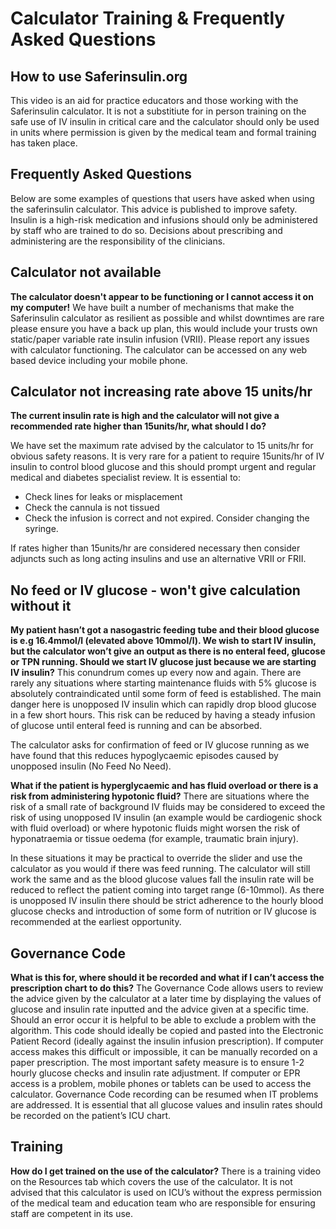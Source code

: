 # Calculator Training  & Frequently Asked Questions 

## How to use Saferinsulin.org

This video is an aid for practice educators and those working with the Saferinsulin calculator. It is not a substitiute for in person training on the safe use of IV insulin in critical care and the calculator should only be used in units where permission is given by the medical team and formal training has taken place.


## Frequently Asked Questions
Below are some examples of questions that users have asked when using the saferinsulin calculator. This advice is published to improve safety. Insulin is a high-risk medication and infusions should only be administered by staff who are trained to do so. Decisions about prescribing and administering are the responsibility of the clinicians.

## Calculator not available
**The calculator doesn't appear to be functioning or I cannot access it on my computer!**
We have built a number of mechanisms that make the Saferinsulin calculator as resilient as possible and whilst downtimes are rare please ensure you have a back up plan, this would include your trusts own static/paper variable rate insulin infusion (VRII). Please report any issues with calculator functioning. The calculator can be accessed on any web based device including your mobile phone. 

## Calculator not increasing rate above 15 units/hr
**The current insulin rate is high and the calculator will not give a recommended rate higher than 15units/hr, what should I do?**

We have set the maximum rate advised by the calculator to 15 units/hr for obvious safety reasons. 
It is very rare for a patient to require 15units/hr of IV insulin to control blood glucose and this should prompt urgent and regular medical and diabetes specialist review. 
It is essential to:
- Check lines for leaks or misplacement
- Check the cannula is not tissued
- Check the infusion is correct and not expired. Consider changing the syringe.

If rates higher than 15units/hr are considered necessary then consider adjuncts such as long acting insulins and use an alternative VRII or FRII.

## No feed or IV glucose - won't give calculation without it
**My patient hasn’t got a nasogastric feeding tube and their blood glucose is e.g 16.4mmol/l (elevated above 10mmol/l). We wish to start IV insulin, but the calculator won’t give an output as there is no enteral feed, glucose or TPN running.
Should we start IV glucose just because we are starting IV insulin?**
This conundrum comes up every now and again. There are rarely any situations where starting maintenance fluids with 5% glucose is absolutely contraindicated until some form of feed is established. The main danger here is unopposed IV insulin which can rapidly drop blood glucose in a few short hours. This risk can be reduced by having a steady infusion of glucose until enteral feed is running and can be absorbed. 

The calculator asks for confirmation of feed or IV glucose running as we have found that this reduces hypoglycaemic episodes caused by unopposed insulin (No Feed No Need).


**What if the patient is hyperglycaemic and has fluid overload or there is a risk from administering hypotonic fluid?**
There are situations where the risk of a small rate of background IV fluids may be considered to exceed the risk of using unopposed IV insulin (an example would be cardiogenic shock with fluid overload) or where hypotonic fluids might worsen the risk of hyponatraemia or tissue oedema (for example, traumatic brain injury).

In these situations it may be practical to override the slider and use the calculator as you would if there was feed running. The calculator will still work the same and as the blood glucose values fall the insulin rate will be reduced to reflect the patient coming into target range (6-10mmol). As there is unopposed IV insulin there should be strict adherence to the hourly blood glucose checks and introduction of some form of nutrition or IV glucose is recommended at the earliest opportunity. 

## Governance Code
**What is this for, where should it be recorded and what if I can’t access the prescription chart to do this?**
The Governance Code allows users to review the advice given by the calculator at a later time by displaying the values of glucose and insulin rate inputted and the advice given at a specific time. Should an error occur it is helpful to be able to exclude a problem with the algorithm. This code should ideally be copied and pasted into the Electronic Patient Record (ideally against the insulin infusion prescription). If computer access makes this difficult or impossible, it can be manually recorded on a paper prescription. The most important safety measure is to ensure 1-2 hourly glucose checks and insulin rate adjustment. If computer or EPR access is a problem, mobile phones or tablets can be used to access the calculator. Governance Code recording can be resumed when IT problems are addressed. It is essential that all glucose values and insulin rates should be recorded on the patient’s ICU chart. 

## Training
**How do I get trained on the use of the calculator?**
There is a training video on the Resources tab which covers the use of the calculator. It is not advised that this calculator is used on ICU’s without the express permission of the medical team and education team who are responsible for ensuring staff are competent in its use. 
